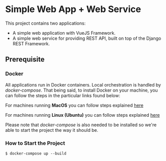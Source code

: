 # Simple Web App + Web Service

This project contains two applications:
- A simple web application with VueJS Framework.
- A simple web service for providing REST API, built on top of the Django REST Framework.

## Prerequisite

### Docker

All applications run in Docker containers. Local orchestration is handled by _docker-compose_. That being said, to install Docker on your machine, you can follow the steps in the particular links found below:

For machines running **MacOS** you can follow steps explained [here](https://docs.docker.com/docker-for-mac/install/)

For machines running **Linux (Ubuntu)** you can follow steps explained [here](https://docs.docker.com/desktop/install/linux-install/)

Please note that _docker-compose_ is also needed to be installed so we're able to start the project the way it should be.

### How to Start the Project

```
$ docker-compose up --build
```